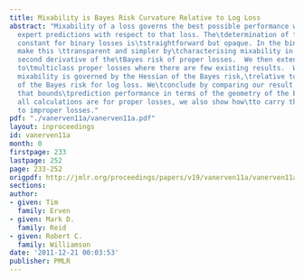 ```yaml
---
title: Mixability is Bayes Risk Curvature Relative to Log Loss
abstract: "Mixability of a loss governs the best possible performance when\taggregating
  expert predictions with respect to that loss. The\tdetermination of the mixability
  constant for binary losses is\tstraightforward but opaque. In the binary case we
  make this \ttransparent and simpler by\tcharacterising mixability in terms of the
  second derivative of the\tBayes risk of proper losses.  We then extend this result
  to\tmulticlass proper losses where there are few existing results.  We\tshow that
  mixability is governed by the Hessian of the Bayes risk,\trelative to the Hessian
  of the Bayes risk for log loss. We\tconclude by comparing our result to other work
  that bounds\tprediction performance in terms of the geometry of the Bayes risk.\tAlthough
  all calculations are for proper losses, we also show how\tto carry the results across
  to improper losses."
pdf: "./vanerven11a/vanerven11a.pdf"
layout: inproceedings
id: vanerven11a
month: 0
firstpage: 233
lastpage: 252
page: 233-252
origpdf: http://jmlr.org/proceedings/papers/v19/vanerven11a/vanerven11a.pdf
sections: 
author:
- given: Tim
  family: Erven
- given: Mark D.
  family: Reid
- given: Robert C.
  family: Williamson
date: '2011-12-21 00:03:53'
publisher: PMLR
---
```

